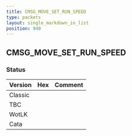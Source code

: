 ```yaml
---
title: CMSG_MOVE_SET_RUN_SPEED
type: packets
layout: single_markdown_in_list
position: 940
---
```


## CMSG_MOVE_SET_RUN_SPEED

### Status

Version | Hex | Comment
---------- | ---------- | ---------- 
Classic |  |  
TBC |  |  
WotLK |  |  
Cata |  |  
